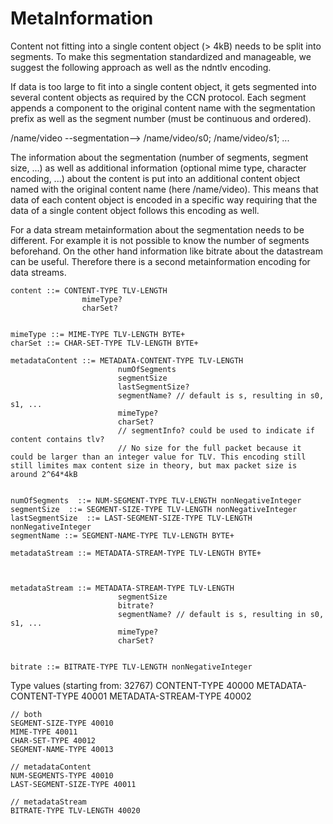 
# MetaInformation

Content not fitting into a single content object (> 4kB) needs to be split into segments. To make this segmentation standardized and manageable, we suggest the following approach as well as the ndntlv encoding.

If data is too large to fit into a single content object, it gets segmented into several content objects as required by the CCN protocol. Each segment appends a component to the original content name with the segmentation prefix as well as the segment number (must be continuous and ordered).

/name/video --segmentation--> /name/video/s0; /name/video/s1; ...

The information about the segmentation (number of segments, segment size, ...) as well as additional information (optional mime type, character encoding, ...) about the content is put into an additional content object named with the original content name (here /name/video). This means that data of each content object is encoded in a specific way requiring that the data of a single content object follows this encoding as well. 

For a data stream metainformation about the segmentation needs to be different. For example it is not possible to know the number of segments beforehand. On the other hand information like bitrate about the datastream can be useful. Therefore there is a second metainformation encoding for data streams.

    content ::= CONTENT-TYPE TLV-LENGTH
                    mimeType?
                    charSet?


    mimeType ::= MIME-TYPE TLV-LENGTH BYTE+
    charSet ::= CHAR-SET-TYPE TLV-LENGTH BYTE+

    metadataContent ::= METADATA-CONTENT-TYPE TLV-LENGTH
                            numOfSegments
                            segmentSize
                            lastSegmentSize?
                            segmentName? // default is s, resulting in s0, s1, ...
                            mimeType?
                            charSet?
                            // segmentInfo? could be used to indicate if content contains tlv? 
                            // No size for the full packet because it could be larger than an integer value for TLV. This encoding still still limites max content size in theory, but max packet size is around 2^64*4kB


    numOfSegments  ::= NUM-SEGMENT-TYPE TLV-LENGTH nonNegativeInteger
    segmentSize  ::= SEGMENT-SIZE-TYPE TLV-LENGTH nonNegativeInteger
    lastSegmentSize  ::= LAST-SEGMENT-SIZE-TYPE TLV-LENGTH nonNegativeInteger
    segmentName ::= SEGMENT-NAME-TYPE TLV-LENGTH BYTE+

    metadataStream ::= METADATA-STREAM-TYPE TLV-LENGTH BYTE+



    metadataStream ::= METADATA-STREAM-TYPE TLV-LENGTH
                            segmentSize
                            bitrate?
                            segmentName? // default is s, resulting in s0, s1, ...
                            mimeType?
                            charSet?


    bitrate ::= BITRATE-TYPE TLV-LENGTH nonNegativeInteger



Type values (starting from: 32767)
    CONTENT-TYPE 40000
    METADATA-CONTENT-TYPE 40001
    METADATA-STREAM-TYPE 40002

    // both
    SEGMENT-SIZE-TYPE 40010
    MIME-TYPE 40011
    CHAR-SET-TYPE 40012
    SEGMENT-NAME-TYPE 40013

    // metadataContent
    NUM-SEGMENTS-TYPE 40010
    LAST-SEGMENT-SIZE-TYPE 40011

    // metadataStream
    BITRATE-TYPE TLV-LENGTH 40020


